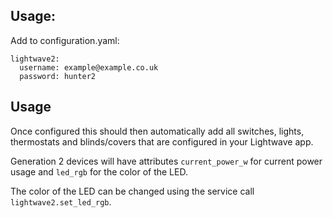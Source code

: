 ## Usage:
Add to configuration.yaml:

```
lightwave2:
  username: example@example.co.uk
  password: hunter2
```

## Usage
Once configured this should then automatically add all switches, lights, thermostats and blinds/covers that are configured in your Lightwave app.

Generation 2 devices will have attributes `current_power_w` for current power usage and `led_rgb` for the color of the LED.

The color of the LED can be changed using the service call `lightwave2.set_led_rgb`.
